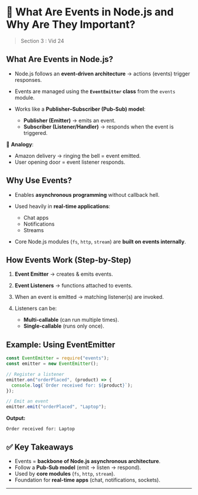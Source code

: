 # 📘 What Are Events in Node.js and Why Are They Important?

> Section 3 : Vid 24

## What Are Events in Node.js?

- Node.js follows an **event-driven architecture** → actions (events) trigger responses.
- Events are managed using the **`EventEmitter` class** from the `events` module.
- Works like a **Publisher–Subscriber (Pub-Sub) model**:

  - **Publisher (Emitter)** → emits an event.
  - **Subscriber (Listener/Handler)** → responds when the event is triggered.

📍 **Analogy**:

- Amazon delivery → ringing the bell = event emitted.
- User opening door = event listener responds.

## Why Use Events?

- Enables **asynchronous programming** without callback hell.
- Used heavily in **real-time applications**:

  - Chat apps
  - Notifications
  - Streams

- Core Node.js modules (`fs`, `http`, `stream`) are **built on events internally**.

## How Events Work (Step-by-Step)

1. **Event Emitter** → creates & emits events.
2. **Event Listeners** → functions attached to events.
3. When an event is emitted → matching listener(s) are invoked.
4. Listeners can be:

   - **Multi-callable** (can run multiple times).
   - **Single-callable** (runs only once).

## Example: Using EventEmitter

```js
const EventEmitter = require("events");
const emitter = new EventEmitter();

// Register a listener
emitter.on("orderPlaced", (product) => {
  console.log(`Order received for: ${product}`);
});

// Emit an event
emitter.emit("orderPlaced", "Laptop");
```

**Output:**

```
Order received for: Laptop
```

## ✅ Key Takeaways

- Events = **backbone of Node.js asynchronous architecture**.
- Follow a **Pub-Sub model** (emit → listen → respond).
- Used by **core modules** (`fs`, `http`, `stream`).
- Foundation for **real-time apps** (chat, notifications, sockets).

---
